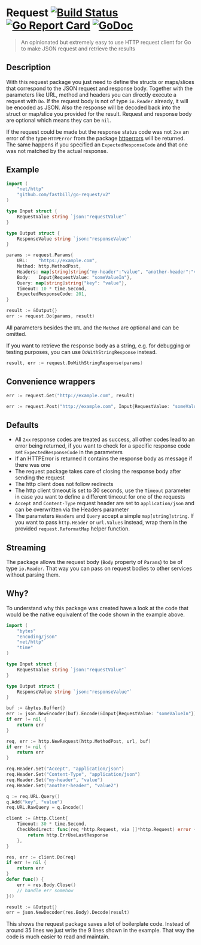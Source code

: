 # Request [![Build Status](https://travis-ci.com/fastbill/go-request.svg?branch=master)](https://travis-ci.com/fastbill/go-request) [![Go Report Card](https://goreportcard.com/badge/github.com/fastbill/go-request)](https://goreportcard.com/report/github.com/fastbill/go-request) [![GoDoc](https://godoc.org/github.com/fastbill/go-request?status.svg)](https://godoc.org/github.com/fastbill/go-request)

> An opinionated but extremely easy to use HTTP request client for Go to make JSON request and retrieve the results

## Description
With this request package you just need to define the structs or maps/slices that correspond to the JSON request and response body. Together with the parameters like URL, method and headers you can directly execute a request with `Do`. If the request body is not of type `io.Reader` already, it will be encoded as JSON. Also the response will be decoded back into the struct or map/slice you provided for the result. Request and response body are optional which means they can be `nil`.

If the request could be made but the response status code was not `2xx` an error of the type `HTTPError` from the package [httperrors](https://github.com/fastbill/go-httperrors) will be returned. The same happens if you specified an `ExpectedResponseCode` and that one was not matched by the actual response.

## Example
```go
import (
    "net/http"
    "github.com/fastbill/go-request/v2"
)

type Input struct {
	RequestValue string `json:"requestValue"`
}

type Output struct {
	ResponseValue string `json:"responseValue"`
}

params := request.Params{
    URL:    "https://example.com",
    Method: http.MethodPost,
    Headers: map[string]string{"my-header":"value", "another-header":"value2"},
    Body:   Input{RequestValue: "someValueIn"},
    Query: map[string]string{"key": "value"},
    Timeout: 10 * time.Second,
    ExpectedResponseCode: 201,
}

result := &Output{}
err := request.Do(params, result)
```
All parameters besides the `URL` and the `Method` are optional and can be omitted.

If you want to retrieve the response body as a string, e.g. for debugging or testing purposes, you can use `DoWithStringResponse` instead.
```go
result, err := request.DoWithStringResponse(params)
```

## Convenience wrappers
```go
err := request.Get("http://example.com", result)

err := request.Post("http://example.com", Input{RequestValue: "someValueIn"}, result)
```

## Defaults
* All `2xx` response codes are treated as success, all other codes lead to an error being returned, if you want to check for a specific response code set `ExpectedResponseCode` in the parameters
* If an HTTPError is returned it contains the response body as message if there was one
* The request package takes care of closing the response body after sending the request
* The http client does not follow redirects
* The http client timeout is set to 30 seconds, use the `Timeout` parameter in case you want to define a different timeout for one of the requests
* `Accept` and `Content-Type` request header are set to `application/json` and can be overwritten via the Headers parameter
* The parameters `Headers` and `Query` accept a simple `map[string]string`. If you want to pass `http.Header` or `url.Values` instead, wrap them in the provided `request.ReformatMap` helper function.

## Streaming
The package allows the request body (`Body` property of `Params`) to be of type `io.Reader`. That way you can pass on request bodies to other services without parsing them.

## Why?
To understand why this package was created have a look at the code that would be the native equivalent of the code shown in the example above.
```go
import (
	"bytes"
	"encoding/json"
	"net/http"
	"time"
)

type Input struct {
	RequestValue string `json:"requestValue"`
}

type Output struct {
	ResponseValue string `json:"responseValue"`
}

buf := &bytes.Buffer{}
err := json.NewEncoder(buf).Encode(&Input{RequestValue: "someValueIn"})
if err != nil {
    return err
}

req, err := http.NewRequest(http.MethodPost, url, buf)
if err != nil {
    return err
}

req.Header.Set("Accept", "application/json")
req.Header.Set("Content-Type", "application/json")
req.Header.Set("my-header", "value")
req.Header.Set("another-header", "value2")

q := req.URL.Query()
q.Add("key", "value")
req.URL.RawQuery = q.Encode()

client := &http.Client{
    Timeout: 30 * time.Second,
    CheckRedirect: func(req *http.Request, via []*http.Request) error {
        return http.ErrUseLastResponse
    },
}

res, err := client.Do(req)
if err != nil {
    return err
}
defer func() {
    err = res.Body.Close()
    // handle err somehow
}()

result := &Output{}
err = json.NewDecoder(res.Body).Decode(result)
```
This shows the request package saves a lot of boilerplate code. Instead of around 35 lines we just write the 9 lines shown in the example. That way the code is much easier to read and maintain.

